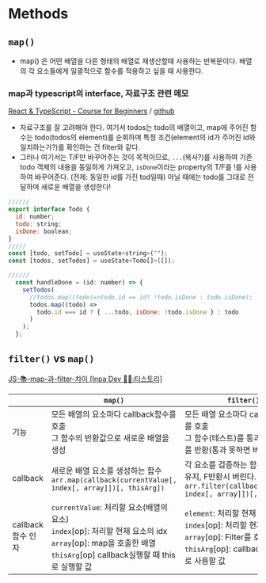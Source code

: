 # Methods

## `map()`

- map() 은 어떤 배열을 다른 형태의 배열로 재생산할때 사용하는 반복문이다. 배열의 각 요소들에게 일괄적으로 함수를 적용하고 싶을 때 사용한다.

### map과 typescript의 interface, 자료구조 관련 메모

[React & TypeScript - Course for Beginners](https://www.youtube.com/watch?v=FJDVKeh7RJI) /
[github](https://github.com/piyush-eon/react-typescript-taskify/blob/master/src/components/SingleTodo.tsx)

- 자료구조를 잘 고려해야 한다. 여기서 todos는 todo의 배열이고, map에 주어진 함수는 todo(todos의 element)를 순회하며 특정 조건(element의 id가 주어진 id와 일치하는가?)를 확인하는 건 filter와 같다.
- 그러나 여기서는 T/F만 바꾸어주는 것이 목적이므로, `...`(복사?)를 사용하여 기존 todo 객체의 내용을 동일하게 가져오고, `isDone`이라는 property의 T/F를 !를 사용하여 바꾸어준다. (전제: 동일한 id를 가진 tod일때) 아닐 때에는 todo를 그대로 전달하며 새로운 배열을 생성한다!

```javascript
//////
export interface Todo {
  id: number;
  todo: string;
  isDone: boolean;
}
/////
const [todo, setTodo] = useState<string>("");
const [todos, setTodos] = useState<Todo[]>([]);

//////
  const handleDone = (id: number) => {
    setTodos(
      //todos.map((todo)=>todo.id == id? !todo.isDone : todo.isDone);
      todos.map((todo) =>
        todo.id === id ? { ...todo, isDone: !todo.isDone } : todo
      )
    );
  };
```

## `filter()` vs `map()`

[JS-📚-map-과-filter-차이 [Inpa Dev 👨‍💻:티스토리]](https://inpa.tistory.com/entry/JS-%F0%9F%93%9A-map-%EA%B3%BC-filter-%EC%B0%A8%EC%9D%B4)

|                    | `map()`                                                                                                                                                               | `filter()`                                                                                                                                                |
| ------------------ | --------------------------------------------------------------------------------------------------------------------------------------------------------------------- | --------------------------------------------------------------------------------------------------------------------------------------------------------- |
| 기능               | 모든 배열의 요소마다 callback함수를 호출<br>그 함수의 반환값으로 새로운 배열을 생성                                                                                   | 모든 배열 요소마다 callback함수를 호출<br>그 함수(테스트)를 통과한 모든 요소를 반환(통과 못하면 버림)                                                     |
| callback           | 새로운 배열 요소를 생성하는 함수<br>`arr.map(callback(currentValue[, index[, array]])[, thisArg])`                                                                    | 각 요소를 검증하는 함수. T반환시 유지, F반환시 버린다.<br> `arr.filter(callback(element[, index[, array]])[, thisArg])`                                   |
| callback 함수 인자 | `currentValue`: 처리할 요소(배열의 요소)<br>`index`[op]: 처리할 현재 요소의 idx<br>`array`[op]: map을 호출한 배열<br>`thisArg`[op] callback실행할 때 this로 실행할 값 | `element`: 처리할 현재 요소<br>`index`[op]: 처리할 현재 요소의 idx<br>`array`[op]: Filter를 호출한 배열<br>`thisArg`[op]: callback실행시 this로 사용할 값 |
